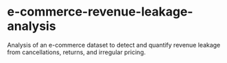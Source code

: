 # e-commerce-revenue-leakage-analysis
Analysis of an e-commerce dataset to detect and quantify revenue leakage from cancellations, returns, and irregular pricing.

